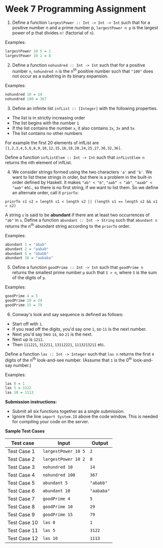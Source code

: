 # Week 7 Programming Assignment

1. Define a function `largestPower :: Int -> Int -> Int` such that for a positive number n and a prime number p, `largestPower n p` is the largest power of p that divides `n!` (factorial of `n`).

Examples:
```haskell
largestPower 10 5 = 2
largestPower 10 2 = 8
```

2. Define a function `nohundred :: Int -> Int` such that for a positive number `n`, `nohundred n` is the n<sup>th</sup> positive number such that `"100"` does not occur as a substring in its binary expansion.

Examples:
```haskell
nohundred 10 = 14
nohundred 100 = 367
```

3. Define an infinite list `infList :: [Integer]` with the following properties.
* The list is in strictly increasing order
* The list begins with the number `1`
* If the list contains the number `x`, it also contains `2x`, `3x` and `5x`
* The list contains no other numbers

For example the first 20 elements of infList are `[1,2,3,4,5,6,8,9,10,12,15,16,18,20,24,25,27,30,32,36]`.

Define a function `infListElem :: Int -> Int` such that `infListElem n` returns the nth element of infList.

4. We consider strings formed using the two characters `'a'` and `'b'`. We want to list these strings in order, but there is a problem in the built-in order defined by Haskell. 
It makes `"ab" < "b"`, `"aab" < "ab"`, `"aaab" < "aab"` etc., so there is no first string, if we want to list them. So we define an alternate order, call it `priorTo`:

`priorTo s1 s2 = length s1 < length s2 || (length s1 == length s2 && s1 < s2)`

A string `s` is said to be **abundant** if there are at least two occurrences of `"ab"` in `s`. Define a function `abundant :: Int -> String` such that `abundant n` returns the n<sup>th</sup> abundant string according to the `priorTo` order.

Examples:
```haskell
abundant 1 = "abab"
abundant 2 = "aabab"
abundant 5 = "ababb"
abundant 10 = "aababa"
```

5. Define a function `goodPrime :: Int -> Int` such that `goodPrime n` returns the smallest prime number `p` such that `S > n`, where `S` is the sum of the digits of `p`.

Examples:
```haskell
goodPrime 4 = 5
goodPrime 10 = 29
goodPrime 15 = 79
```

6. Conway's look and say sequence is defined as follows:
* Start off with `1`.
* If you read off the digits, you'd say one `1`, so `11` is the next number.
* Next you'd say two `1`s, so `21` is the next.
* Next up is `1211`.
* Then `111221`, `312211`, `13112221`, `1113213211` etc.

Define a function `las :: Int -> Integer` such that `las n` returns the first `4` digits of the n<sup>th</sup> look-and-see number. (Assume that `1` is the 0<sup>th</sup> look-and-say number.)

Examples:
```haskell
las 0 = 1
las 5 = 3122
las 10 = 1113
```

**Submission instructions:**
* Submit all six functions together as a single submission.
* Ignore the line `import System.IO` above the code window. This is needed for compiling your code on the server.

**Sample Test Cases**

Test case | Input |	Output
--------- | ----- | ------
Test Case 1	| `largestPower 10 5` | `2`
Test Case 2	| `largestPower 10 2` | `8`
Test Case 3	| `nohundred 10` | `14`
Test Case 4	| `nohundred 100` | `367`
Test Case 5	| `abundant 5` | `"ababb"`
Test Case 6	| `abundant 10` | `"aababa"`
Test Case 7	| `goodPrime 4` | `5`
Test Case 8	| `goodPrime 10` | `29`
Test Case 9	| `goodPrime 15` | `79`
Test Case 10	| `las 0` | `1`
Test Case 11	| `las 5` | `3122`
Test Case 12	| `las 10` | `1113`

